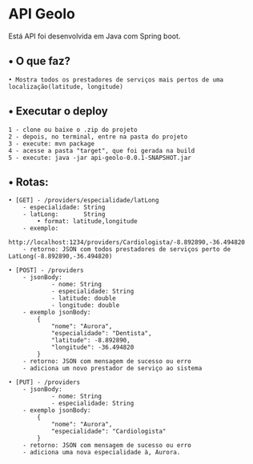 # API Geolo

Está API foi desenvolvida em Java com Spring boot.

## • O que faz?
    • Mostra todos os prestadores de serviços mais pertos de uma localização(latitude, longitude)

## • Executar o deploy
    1 - clone ou baixe o .zip do projeto
    2 - depois, no terminal, entre na pasta do projeto
    3 - execute: mvn package 
    4 - acesse a pasta "target", que foi gerada na build
    5 - execute: java -jar api-geolo-0.0.1-SNAPSHOT.jar

## • Rotas:

    • [GET] - /providers/especialidade/latLong
        - especialidade: String
        - latLong:       String
            • format: latitude,longitude
        - exemplo:
            http://localhost:1234/providers/Cardiologista/-8.892890,-36.494820
        - retorno: JSON com todos prestadores de serviços perto de LatLong(-8.892890,-36.494820)

    • [POST] - /providers
        - jsonBody: 
                - nome: String
                - especialidade: String
                - latitude: double
                - longitude: double
        - exemplo jsonBody:
            {
                "nome": "Aurora",
                "especialidade": "Dentista",
                "latitude": -8.892890,
                "longitude": -36.494820
            }
        - retorno: JSON com mensagem de sucesso ou erro
        - adiciona um novo prestador de serviço ao sistema

    • [PUT] - /providers
        - jsonBody:
                - nome: String
                - especialidade: String
        - exemplo jsonBody:
            {
                "nome": "Aurora",
                "especialidade": "Cardiologista"
            }
        - retorno: JSON com mensagem de sucesso ou erro
        - adiciona uma nova especialidade à, Aurora.
